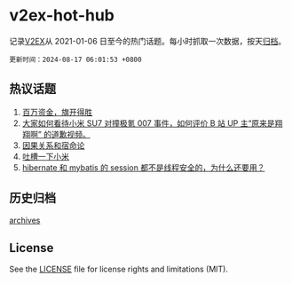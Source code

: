 # v2ex-hot-hub

 记录[V2EX](https://www.v2ex.com/)从 2021-01-06 日至今的热门话题。每小时抓取一次数据，按天[归档](archives)。

`更新时间：2024-08-17 06:01:53 +0800`

## 热议话题

1. [百万资金，旗开得胜](https://www.v2ex.com/t/1065407)
1. [大家如何看待小米 SU7 对撞极氪 007 事件，如何评价 B 站 UP 主“原来是翔翔啊” 的道歉视频。](https://www.v2ex.com/t/1065490)
1. [因果关系和宿命论](https://www.v2ex.com/t/1065540)
1. [吐槽一下小米](https://www.v2ex.com/t/1065388)
1. [hibernate 和 mybatis 的 session 都不是线程安全的，为什么还要用？](https://www.v2ex.com/t/1065374)

## 历史归档

[archives](archives)

## License

See the [LICENSE](LICENSE) file for license rights and limitations (MIT).
